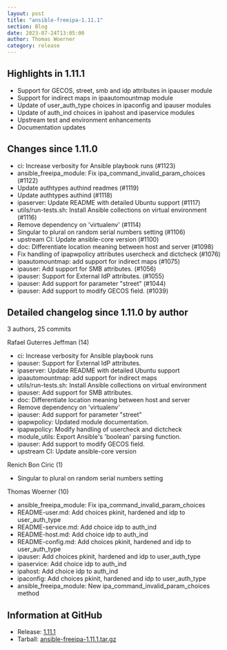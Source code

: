 ```yaml
---
layout: post
title: "ansible-freeipa-1.11.1"
section: Blog
date: 2023-07-24T13:05:00
author: Thomas Woerner
category: release
---
```


Highlights in 1.11.1
--------------------

- Support for GECOS, street, smb and idp attributes in ipauser module
- Support for indirect maps in ipaautomountmap module
- Update of user_auth_type choices in ipaconfig and ipauser modules
- Update of auth_ind choices in ipahost and ipaservice modules
- Upstream test and environment enhancements
- Documentation updates

Changes since 1.11.0
--------------------

- ci: Increase verbosity for Ansible playbook runs (#1123)
- ansible_freeipa_module: Fix ipa_command_invalid_param_choices (#1122)
- Update authtypes authind readmes (#1119)
- Update authtypes authind (#1118)
- ipaserver: Update README with detailed Ubuntu support (#1117)
- utils/run-tests.sh: Install Ansible collections on virtual environment (#1116)
- Remove dependency on 'virtualenv' (#1114)
- Singular to plural on random serial numbers setting (#1106)
- upstream CI: Update ansible-core version (#1100)
- doc: Differentiate location meaning between host and server (#1098)
- Fix handling of ipapwpolicy attributes usercheck and dictcheck (#1076)
- ipaautomountmap: add support for indirect maps (#1075)
- ipauser: Add support for SMB attributes. (#1056)
- ipauser: Support for External IdP attributes. (#1055)
- ipauser: Add support for parameter "street" (#1044)
- ipauser: Add support to modify GECOS field. (#1039)

Detailed changelog since 1.11.0 by author
-----------------------------------------

3 authors, 25 commits

Rafael Guterres Jeffman (14)

- ci: Increase verbosity for Ansible playbook runs
- ipauser: Support for External IdP attributes.
- ipaserver: Update README with detailed Ubuntu support
- ipaautomountmap: add support for indirect maps
- utils/run-tests.sh: Install Ansible collections on virtual environment
- ipauser: Add support for SMB attributes.
- doc: Differentiate location meaning between host and server
- Remove dependency on 'virtualenv'
- ipauser: Add support for parameter "street"
- ipapwpolicy: Updated module documentation.
- ipapwpolicy: Modify handling of usercheck and dictcheck
- module_utils: Export Ansible's 'boolean' parsing function.
- ipauser: Add support to modify GECOS field.
- upstream CI: Update ansible-core version

Renich Bon Ciric (1)

- Singular to plural on random serial numbers setting

Thomas Woerner (10)

- ansible_freeipa_module: Fix ipa_command_invalid_param_choices
- README-user.md: Add choices pkinit, hardened and idp to user_auth_type
- README-service.md: Add choice idp to auth_ind
- README-host.md: Add choice idp to auth_ind
- README-config.md: Add choices pkinit, hardened and idp to user_auth_type
- ipauser: Add choices pkinit, hardened and idp to user_auth_type
- ipaservice: Add choice idp to auth_ind
- ipahost: Add choice idp to auth_ind
- ipaconfig: Add choices pkinit, hardened and idp to user_auth_type
- ansible_freeipa_module: New ipa_command_invalid_param_choices method

Information at GitHub
---------------------
* Release: [1.11.1](https://github.com/freeipa/ansible-freeipa/releases/tag/v1.11.1)
* Tarball: [ansible-freeipa-1.11.1.tar.gz](https://github.com/freeipa/ansible-freeipa/archive/refs/tags/v1.11.1.tar.gz)
